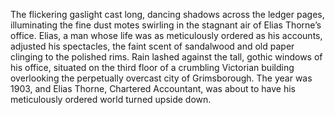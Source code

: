 The flickering gaslight cast long, dancing shadows across the ledger pages, illuminating the fine dust motes swirling in the stagnant air of Elias Thorne’s office. Elias, a man whose life was as meticulously ordered as his accounts, adjusted his spectacles, the faint scent of sandalwood and old paper clinging to the polished rims.  Rain lashed against the tall, gothic windows of his office, situated on the third floor of a crumbling Victorian building overlooking the perpetually overcast city of Grimsborough.  The year was 1903, and Elias Thorne, Chartered Accountant, was about to have his meticulously ordered world turned upside down.
